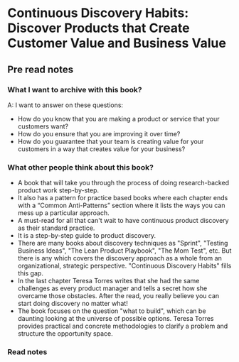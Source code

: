 # Continuous Discovery Habits: Discover Products that Create Customer Value and Business Value

## Pre read notes

### What I want to archive with this book?
A: I want to answer on these questions:

- How do you know that you are making a product or service that your customers want? 
- How do you ensure that you are improving it over time? 
- How do you guarantee that your team is creating value for your customers in a way that creates value for your business?

### What other people think about this book?

- A book that will take you through the process of doing research-backed product work step-by-step.
- It also has a pattern for practice based books where each chapter ends with a “Common Anti-Patterns” section where it lists the ways you can mess up a particular approach.
- A must-read for all that can't wait to have continuous product discovery as their standard practice.
- It is a step-by-step guide to product discovery.
- There are many books about discovery techniques as "Sprint", "Testing Business Ideas", "The Lean Product Playbook", "The Mom Test", etc. But there is any which covers the discovery approach as a whole from an organizational, strategic perspective. "Continuous Discovery Habits" fills this gap.
- In the last chapter Teresa Torres writes that she had the same challenges as every product manager and tells a secret how she overcame those obstacles. After the read, you really believe you can start doing discovery no matter what!
- The book focuses on the question "what to build", which can be daunting looking at the universe of possible options. Teresa Torres provides practical and concrete methodologies to clarify a problem and structure the opportunity space.

### Read notes

